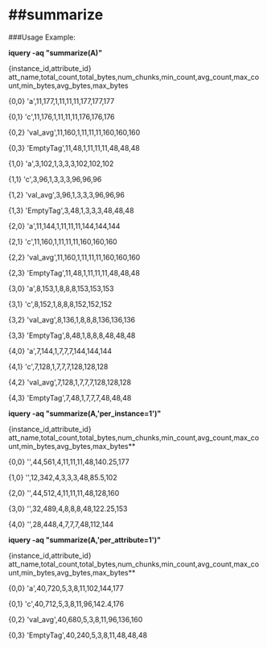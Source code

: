 ##summarize
==========

###Usage Example:

**iquery -aq "summarize(A)"**

{instance_id,attribute_id} att_name,total_count,total_bytes,num_chunks,min_count,avg_count,max_count,min_bytes,avg_bytes,max_bytes

{0,0} 'a',11,177,1,11,11,11,177,177,177

{0,1} 'c',11,176,1,11,11,11,176,176,176

{0,2} 'val_avg',11,160,1,11,11,11,160,160,160

{0,3} 'EmptyTag',11,48,1,11,11,11,48,48,48

{1,0} 'a',3,102,1,3,3,3,102,102,102

{1,1} 'c',3,96,1,3,3,3,96,96,96

{1,2} 'val_avg',3,96,1,3,3,3,96,96,96

{1,3} 'EmptyTag',3,48,1,3,3,3,48,48,48

{2,0} 'a',11,144,1,11,11,11,144,144,144

{2,1} 'c',11,160,1,11,11,11,160,160,160

{2,2} 'val_avg',11,160,1,11,11,11,160,160,160

{2,3} 'EmptyTag',11,48,1,11,11,11,48,48,48

{3,0} 'a',8,153,1,8,8,8,153,153,153

{3,1} 'c',8,152,1,8,8,8,152,152,152

{3,2} 'val_avg',8,136,1,8,8,8,136,136,136

{3,3} 'EmptyTag',8,48,1,8,8,8,48,48,48

{4,0} 'a',7,144,1,7,7,7,144,144,144

{4,1} 'c',7,128,1,7,7,7,128,128,128

{4,2} 'val_avg',7,128,1,7,7,7,128,128,128

{4,3} 'EmptyTag',7,48,1,7,7,7,48,48,48

**iquery -aq "summarize(A,'per_instance=1')"**

{instance_id,attribute_id} att_name,total_count,total_bytes,num_chunks,min_count,avg_count,max_count,min_bytes,avg_bytes,max_bytes**

{0,0} '',44,561,4,11,11,11,48,140.25,177

{1,0} '',12,342,4,3,3,3,48,85.5,102

{2,0} '',44,512,4,11,11,11,48,128,160

{3,0} '',32,489,4,8,8,8,48,122.25,153

{4,0} '',28,448,4,7,7,7,48,112,144

**iquery -aq "summarize(A,'per_attribute=1')"**

{instance_id,attribute_id} att_name,total_count,total_bytes,num_chunks,min_count,avg_count,max_count,min_bytes,avg_bytes,max_bytes**

{0,0} 'a',40,720,5,3,8,11,102,144,177

{0,1} 'c',40,712,5,3,8,11,96,142.4,176

{0,2} 'val_avg',40,680,5,3,8,11,96,136,160

{0,3} 'EmptyTag',40,240,5,3,8,11,48,48,48



